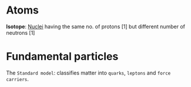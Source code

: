 # Atoms

**Isotope**: <u>Nuclei</u> having the same no. of protons \[1\] but different number of neutrons \[1\]

# Fundamental particles

The `Standard model`: classifies matter into `quarks`, `leptons` and `force carriers`.
